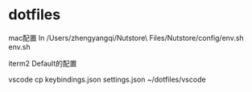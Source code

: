 # dotfiles

mac配置
ln /Users/zhengyangqi/Nutstore\ Files/Nutstore/config/env.sh env.sh

iterm2
Default的配置

vscode
cp keybindings.json settings.json ~/dotfiles/vscode
